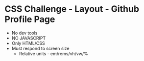 # CSS Challenge - Layout - Github Profile Page

* No dev tools
* NO JAVASCRIPT
* Only HTML/CSS
* Must respond to screen size
  * Relative units - em/rems/vh/vw/%
